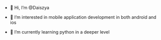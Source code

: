 - 👋 Hi, I’m @Daiszya
  
- 👀 I’m interested in mobile application development in both android and ios
  
- 🌱 I’m currently learning python in a deeper level
  


<!---
Daiszya/Daiszya is a ✨ special ✨ repository because its `README.md` (this file) appears on your GitHub profile.
You can click the Preview link to take a look at your changes.
--->
